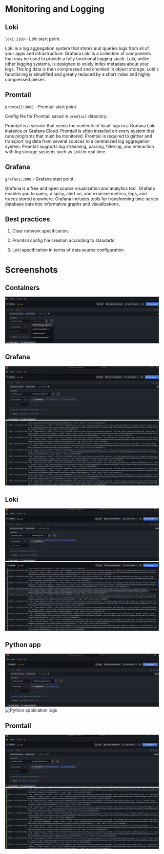 # Monitoring and Logging

## Loki

`loki:3100` - Loki start point.

Loki is a log aggregation system that stores and queries logs from all of your apps and infrastructure. 
Grafana Loki is a collection of components that may be used to provide a fully functional logging stack. 
Loki, unlike other logging systems, is designed to solely index metadata about your logs. 
The log data is then compressed and chunked in object storage. 
Loki's functioning is simplified and greatly reduced by a short index and highly compressed pieces. 

## Promtail

`promtail:9080` - Promtail start point.

Config file for Promtail saved in `promtail` directory.

Promtail is a service that sends the contents of local logs to a Grafana Loki instance or Grafana Cloud. 
Promtail is often installed on every system that runs programs that must be monitored. 
Promtail is required to gather and transport log data from several sources to a centralized log aggregation system. 
Promtail supports log streaming, parsing, filtering, and interaction with log storage systems such as Loki in real time.

## Grafana

`grafana:3000` - Grafana start point.

Grafana is a free and open source visualization and analytics tool. 
Grafana enables you to query, display, alert on, and examine metrics, logs, and traces stored anywhere. 
Grafana includes tools for transforming time-series database data into informative graphs and visualizations.

## Best practices

1. Clear network specification.

2. Promtail config file creation according to standarts.

3. Loki specification in terms of data source configuration.

# Screenshots

## Containers

![Containers](./screenshots/containers.jpg)

## Grafana

![Grafana 1](./screenshots/grafana_1.jpg)
![Grafana logs](./screenshots/grafana_logs.jpg)

## Loki

![Loki 1](./screenshots/loki_1.jpg)
![Loki logs](./screenshots/loki_logs.jpg)

## Python app

![Python application 1](./screenshots/app_python_1.jpg)
![Python application logs](./screenshots/app_python_logs.jpg)

## Promtail

![Promtail 1](./screenshots/promtail_1.jpg)
![Promtail logs](./screenshots/promtail_logs.jpg)

